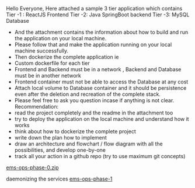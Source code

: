 Hello Everyone, Here attached a sample 3 tier application which contains
Tier -1 : ReactJS Frontend
Tier -2: Java SpringBoot backend
Tier -3: MySQL Database
 
- And the attachment contains the information about how to build and run the application on your local machine.
- Please follow that and make the application running on your local machine successfully.
- Then dockerize the complete application ie
- Custom dockerfile for each tier
- Frontend and Backend must be in a network , Backend and Database must be in another network
- Frontend container must not be able to access the Database at any cost
- Attach local volume to Database container and it should be persistence even after the deletion and recreation of the complete stack.
- Please feel free to ask you question incase if anything is not clear.
Recommendation:
- read the project completely and the readme in the attachment too 
- try to deploy the application on the local machine and understand how it works
- think about how to dockerize the complete project
- write down the plan how to implement
- draw an architecture and flowchart / flow diagram with all the possibilities, and develop one-by-one
- track all your action in a github repo (try to use maximum git concepts)

[ems-ops-phase-0.zip](https://jumisaio-my.sharepoint.com/:u:/g/personal/prabhu_jumisa_io/EbzjKkfCi9JNgvKPlWLpvfYBDFU7aaXn8qbUTWpePwQ0mA?e=ENpGbO)

daemonizing the services
[ems-ops-phase-1](https://jumisaio-my.sharepoint.com/:u:/g/personal/nithya_jumisa_io/ETqpAGnZxI1NmRV6V4_IqbMBmHFhOKtR6VRlQBp80wl_AQ?e=cOa3MT)

